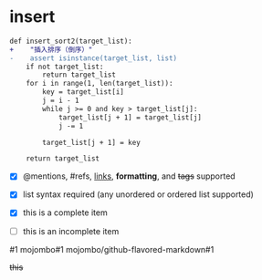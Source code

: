 # insert

```diff python
def insert_sort2(target_list):
+    "插入排序（倒序）"
-    assert isinstance(target_list, list)
    if not target_list:
        return target_list
    for i in range(1, len(target_list)):
        key = target_list[i]
        j = i - 1
        while j >= 0 and key > target_list[j]:
            target_list[j + 1] = target_list[j]
            j -= 1

        target_list[j + 1] = key

    return target_list

```
- [x] @mentions, #refs, [links](), **formatting**, and <del>tags</del> supported
- [x] list syntax required (any unordered or ordered list supported)
- [x] this is a complete item
- [ ] this is an incomplete item




#1
mojombo#1
mojombo/github-flavored-markdown#1



~~this~~

